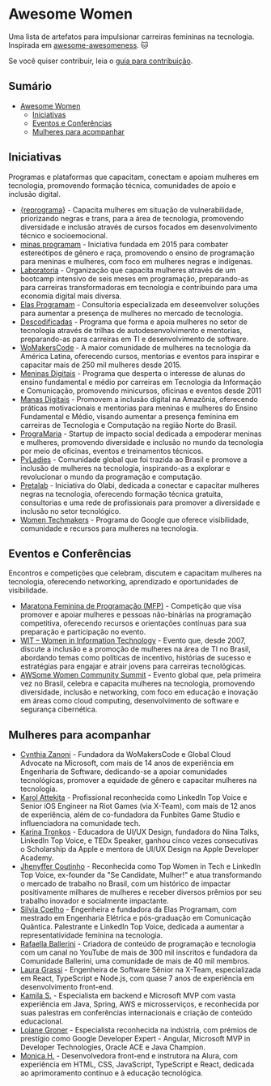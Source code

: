 # Awesome Women

Uma lista de artefatos para impulsionar carreiras femininas na tecnologia.
Inspirada em [awesome-awesomeness](https://github.com/bayandin/awesome-awesomeness). 🐱

Se você quiser contribuir, leia o [guia para contribuição](https://github.com/clarafonseca/awesome-women/blob/main/CONTRIBUTING.md).

## Sumário

- [Awesome Women](#awesome-women)
    - [Iniciativas](#iniciativas)
    - [Eventos e Conferências](#eventos-e-conferências)
    - [Mulheres para acompanhar](#mulheres-para-acompanhar)


## Iniciativas

Programas e plataformas que capacitam, conectam e apoiam mulheres em tecnologia, promovendo formação técnica, comunidades de apoio e inclusão digital.

* [{reprograma}](https://reprograma.com.br/) - Capacita mulheres em situação de vulnerabilidade, priorizando negras e trans, para a área de tecnologia, promovendo diversidade e inclusão através de cursos focados em desenvolvimento técnico e socioemocional.
* [minas programam](https://minasprogramam.com/) - Iniciativa fundada em 2015 para combater estereótipos de gênero e raça, promovendo o ensino de programação para meninas e mulheres, com foco em mulheres negras e indígenas.
* [Laboratoria](https://www.laboratoria.la/quemsomos) - Organização que capacita mulheres através de um bootcamp intensivo de seis meses em programação, preparando-as para carreiras transformadoras em tecnologia e contribuindo para uma economia digital mais diversa.
* [Elas Programam](https://www.elasprogramam.com.br/) - Consultoria especializada em deseenvolver soluções para aumentar a presença de mulheres no mercado de tecnologia.
* [Descodificadas](https://descodificadas.com.br/) - Programa que forma e apoia mulheres no setor de tecnologia através de trilhas de autodesenvolvimento e mentorias, preparando-as para carreiras em TI e desenvolvimento de software.
* [WoMakersCode](https://womakerscode.org/) - A maior comunidade de mulheres na tecnologia da América Latina, oferecendo cursos, mentorias e eventos para inspirar e capacitar mais de 250 mil mulheres desde 2015.
* [Meninas Digitais](https://meninas.sbc.org.br/) - Programa que desperta o interesse de alunas do ensino fundamental e médio por carreiras em Tecnologia da Informação e Comunicação, promovendo minicursos, oficinas e eventos desde 2011
* [Manas Digitais](https://manasdigitais.com.br/) - Promovem a inclusão digital na Amazônia, oferecendo práticas motivacionais e mentorias para meninas e mulheres do Ensino Fundamental e Médio, visando aumentar a presença feminina em carreiras de Tecnologia e Computação na região Norte do Brasil.
* [PrograMaria](https://www.programaria.org/) - Startup de impacto social dedicada a empoderar meninas e mulheres, promovendo diversidade e inclusão no mundo da tecnologia por meio de oficinas, eventos e treinamentos técnicos.
* [PyLadies](https://brasil.pyladies.com/about/) - Comunidade global que foi trazida ao Brasil e promove a inclusão de mulheres na tecnologia, inspirando-as a explorar e revolucionar o mundo da programação e computação.
* [Pretalab](https://www.pretalab.com/) - Iniciativa do Olabi, dedicada a conectar e capacitar mulheres negras na tecnologia, oferecendo formação técnica gratuita, consultorias e uma rede de profissionais para promover a diversidade e inclusão no setor tecnológico.
* [Women Techmakers](https://developers.google.com/womentechmakers?hl=pt-br) - Programa do Google que oferece visibilidade, comunidade e recursos para mulheres na tecnologia.


## Eventos e Conferências

Encontros e competições que celebram, discutem e capacitam mulheres na tecnologia, oferecendo networking, aprendizado e oportunidades de visibilidade.

* [Maratona Feminina de Programação (MFP)](https://www.instagram.com/mfp.sbc/) - Competição que visa promover e apoiar mulheres e pessoas não-binárias na programação competitiva, oferecendo recursos e orientações contínuas para sua preparação e participação no evento.
* [WIT – Women in Information Technology](https://csbc.sbc.org.br/2024/wit/) - Evento que, desde 2007, discute a inclusão e a promoção de mulheres na área de TI no Brasil, abordando temas como políticas de incentivo, histórias de sucesso e estratégias para engajar e atrair jovens para carreiras tecnológicas.
* [AWSome Women Community Summit](https://www.awswomencommunitybrasil.com/) - Evento global que, pela primeira vez no Brasil, celebra e capacita mulheres na tecnologia, promovendo diversidade, inclusão e networking, com foco em educação e inovação em áreas como cloud computing, desenvolvimento de software e segurança cibernética.


## Mulheres para acompanhar

* [Cynthia Zanoni](https://www.linkedin.com/in/cynthiazanoni) - Fundadora da WoMakersCode e Global Cloud Advocate na Microsoft, com mais de 14 anos de experiência em Engenharia de Software, dedicando-se a apoiar comunidades tecnológicas, promover a equidade de gênero e capacitar mulheres na tecnologia.
* [Karol Attekita](https://www.linkedin.com/in/bullas-attekita/) - Profissional reconhecida como LinkedIn Top Voice e Senior iOS Engineer na Riot Games (via X-Team), com mais de 12 anos de experiência, além de co-fundadora da Funbites Game Studio e influenciadora na comunidade tech.
* [Karina Tronkos](https://www.linkedin.com/in/karinatronkos/) - Educadora de UI/UX Design, fundadora do Nina Talks, LinkedIn Top Voice, e TEDx Speaker, ganhou cinco vezes consecutivas o Scholarship da Apple e mentora de UI/UX Design na Apple Developer Academy.
* [Jhenyffer Coutinho](https://www.linkedin.com/in/jhenyffercoutinho/) - Reconhecida como Top Women in Tech e LinkedIn Top Voice, ex-founder da "Se Candidate, Mulher!" e atua transformando o mercado de trabalho no Brasil, com um histórico de impactar positivamente milhares de mulheres e receber diversos prêmios por seu trabalho inovador e socialmente impactante.
* [Silvia Coelho](https://www.linkedin.com/in/silvia-coelho/) - Engenheira e fundadora da Elas Programam, com mestrado em Engenharia Elétrica e pós-graduação em Comunicação Quântica. Palestrante e LinkedIn Top Voice, dedicada a aumentar a representatividade feminina na tecnologia.
* [Rafaella Ballerini](https://www.linkedin.com/in/rafaellaballerini/) - Criadora de conteúdo de programação e tecnologia com um canal no YouTube de mais de 300 mil inscritos e fundadora da Comunidade Ballerini, uma comunidade de mais de 40 mil membros.
* [Laura Grassi](https://www.linkedin.com/in/laura-grassi/) - Engenheira de Software Sênior na X-Team, especializada em React, TypeScript e Node.js, com quase 7 anos de experiência em desenvolvimento front-end.
* [Kamila S.](https://www.linkedin.com/in/kamila-santos-oliveira/) - Especialista em backend e Microsoft MVP com vasta experiência em Java, Spring, AWS e microsserviços, e reconhecida por suas palestras em conferências internacionais e criação de conteúdo educacional.
* [Loiane Groner](https://www.linkedin.com/in/loiane/) - Especialista reconhecida na indústria, com prémios de prestígio como Google Developer Expert - Angular, Microsoft MVP in Developer Technologies, Oracle ACE e Java Champion.
* [Monica H.](https://www.linkedin.com/in/monicamhillman/) - Desenvolvedora front-end e instrutora na Alura, com experiência em HTML, CSS, JavaScript, TypeScript e React, dedicada ao aprimoramento contínuo e à educação tecnológica.

